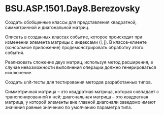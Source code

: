 # BSU.ASP.1501.Day8.Berezovsky

Создать обобщенные классы для представления квадратной, симметричной и диагональной матриц.

Описать в созданных классах событие, которое происходит при изменении элемента матрицы с индексами (i, j). В классе-клиенте (консольное приложение) продемонстрировать обработку этого события.

Реализовать сложение двух матриц, используя метод расширения, в случае невозможности выполнения операции должно генерироваться исключение.

Создать unit-тесты для тестирования методов разработанных типов.

Симметричная матрица – это квадратная матрица, которая совпадает с транспонированной к ней; диагональная матрица – это квадратная матрица, у которой элементы вне главной диагонали заведомо имеют значения равные значению по умолчанию параметра типа.
